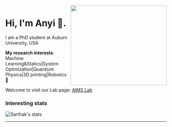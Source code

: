 <img align="right" width="300" height="250" src="https://images.unsplash.com/photo-1609347346277-f3abdf2f7106?ixid=MXwxMjA3fDB8MHxlZGl0b3JpYWwtZmVlZHw1fHx8ZW58MHx8fA%3D%3D&ixlib=rb-1.2.1&auto=format&fit=crop&w=500&q=60">


# Hi, I'm Anyi 👋.

I am a PhD student at Auburn University, USA

**My research interests**: Machine Learning&Statics|System Optimization|Quantium Physics|3D printing|Robotics 🤖

Welcome to visit our Lab page: [AIMS Lab](www.auaims.net)

### Interesting stats

![Sarthak's stats](https://github-readme-stats.vercel.app/api?username=Openviewer&show_icons=true)

---
